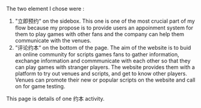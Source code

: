 The two element I chose were :
1. "立即预约“ on the sidebox. This one is one of the most crucial part of my flow because my propose is to provide users an appoinment system for them to play games with other fans and the company can help them communicate with the venues.
2. ”评论约本“ on the bottom of the page. The aim of the website is to buid an online community for scripts games fans to gather information, exchange information and commmunicate with each other so that they can play games with stranger players. The website provides them with a platform to try out venues and scripts, and get to know other players. Venues can promote their new or popular scripts on the website and call on for game testing.

This page is details of one 约本 activity.
